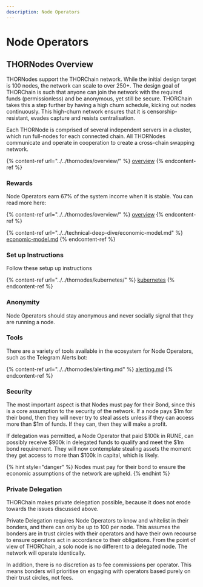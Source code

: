 ```yaml
---
description: Node Operators
---
```


# Node Operators

## THORNodes Overview

THORNodes support the THORChain network. While the initial design target is 100 nodes, the network can scale to over 250+. The design goal of THORChain is such that anyone can join the network with the required funds (permissionless) and be anonymous, yet still be secure. THORChain takes this a step further by having a high churn schedule, kicking out nodes continuously. This high-churn network ensures that it is censorship-resistant, evades capture and resists centralisation.

Each THORNode is comprised of several independent servers in a cluster, which run full-nodes for each connected chain. All THORNodes communicate and operate in cooperation to create a cross-chain swapping network.

{% content-ref url="../../thornodes/overview/" %}
[overview](../../thornodes/overview/)
{% endcontent-ref %}

### Rewards

Node Operators earn 67% of the system income when it is stable. You can read more here:

{% content-ref url="../../thornodes/overview/" %}
[overview](../../thornodes/overview/)
{% endcontent-ref %}

{% content-ref url="../../technical-deep-dive/economic-model.md" %}
[economic-model.md](../../technical-deep-dive/economic-model.md)
{% endcontent-ref %}

### Set up Instructions

Follow these setup up instructions

{% content-ref url="../../thornodes/kubernetes/" %}
[kubernetes](../../thornodes/kubernetes/)
{% endcontent-ref %}

### Anonymity

Node Operators should stay anonymous and never socially signal that they are running a node.

### Tools

There are a variety of tools available in the ecosystem for Node Operators, such as the Telegram Alerts bot:

{% content-ref url="../../thornodes/alerting.md" %}
[alerting.md](../../thornodes/alerting.md)
{% endcontent-ref %}

### Security

The most important aspect is that Nodes must pay for their Bond, since this is a core assumption to the security of the network. If a node pays $1m for their bond, then they will never try to steal assets unless if they can access more than $1m of funds. If they can, then they will make a profit.

If delegation was permitted, a Node Operator that paid $100k in RUNE, can possibly receive $900k in delegated funds to qualify and meet the $1m bond requirement. They will now contemplate stealing assets the moment they get access to more than $100k in capital, which is likely.

{% hint style="danger" %}
Nodes must pay for their bond to ensure the economic assumptions of the network are upheld.
{% endhint %}

### Private Delegation

THORChain makes private delegation possible, because it does not erode towards the issues discussed above.

Private Delegation requires Node Operators to know and whitelist in their bonders, and there can only be up to 100 per node. This assumes the bonders are in trust circles with their operators and have their own recourse to ensure operators act in accordance to their obligations. From the point of view of THORChain, a solo node is no different to a delegated node. The network will operate identically.

In addition, there is no discretion as to fee commissions per operator. This means bonders will prioritise on engaging with operators based purely on their trust circles, not fees.
